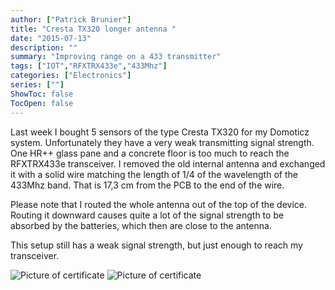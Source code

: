 ```yaml
---
author: ["Patrick Brunier"]
title: "Cresta TX320 longer antenna "
date: "2015-07-13"
description: ""
summary: "Improving range on a 433 transmitter"
tags: ["IOT","RFXTRX433e","433Mhz"]
categories: ["Electronics"]
series: [""]
ShowToc: false
TocOpen: false
---
```

Last week I bought 5 sensors of the type Cresta TX320 for my Domoticz system. Unfortunately they have a very weak transmitting signal strength. One HR++ glass pane and a concrete floor is too much to reach the RFXTRX433e transceiver. I removed the old internal antenna and exchanged it with a solid wire matching the length of 1/4 of the wavelength of the 433Mhz band. That is 17,3 cm from the PCB to the end of the wire.

Please note that I routed the whole antenna out of the top of the device. Routing it downward causes quite a lot of the signal strength to be absorbed by the batteries, which then are close to the antenna.

This setup still has a weak signal strength, but just enough to reach my transceiver.

![Picture of certificate](/imgs/tx320/tx320_1.jpg)
![Picture of certificate](/imgs/tx320/tx320_2.jpg)
